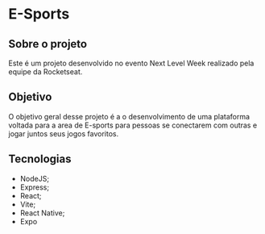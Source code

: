 # E-Sports

## Sobre o projeto

Este é um projeto desenvolvido no evento Next Level Week realizado pela equipe da Rocketseat.

## Objetivo

O objetivo geral desse projeto é a o desenvolvimento de uma plataforma voltada para a area de E-sports para pessoas se conectarem com outras e jogar juntos seus jogos favoritos.

## Tecnologias

- NodeJS;
- Express;
- React;
- Vite;
- React Native;
- Expo
